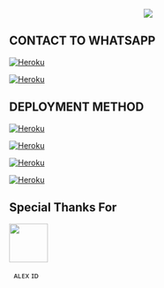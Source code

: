 <p align = center>   <img src="https://telegra.ph/file/55c73f8d525de43aea0c0.jpg"</p>
  


CONTACT TO WHATSAPP
-


<a href='https://signup.heroku.com/' target="_blank"><img alt='Heroku' src='https://img.shields.io/badge/-Fork Repo-black?style=for-the-badge&logo=github&logoColor=white'/></a>

<a href='https://signup.heroku.com/' target="_blank"><img alt='Heroku' src='https://img.shields.io/badge/-Pair Code-black?style=for-the-badge&logo=Whatsapp&logoColor=white'/></a>


DEPLOYMENT METHOD
-

<a href='https://signup.heroku.com/' target="_blank"><img alt='Heroku' src='https://img.shields.io/badge/-railway deploy-black?style=for-the-badge&logo=railway&logoColor=white'/></a>



<a href='https://signup.heroku.com/' target="_blank"><img alt='Heroku' src='https://img.shields.io/badge/-heroku deploy-black?style=for-the-badge&logo=heroku&logoColor=white'/></a>



<a href='https://signup.heroku.com/' target="_blank"><img alt='Heroku' src='https://img.shields.io/badge/-Render deploy-black?style=for-the-badge&logo=render&logoColor=white'/></a>



<a href='https://signup.heroku.com/' target="_blank"><img alt='Heroku' src='https://img.shields.io/badge/-koyeb deploy-black?style=for-the-badge&logo=koyeb&logoColor=white'/></a>





Special Thanks For
-

<p align = left> <img src="https://telegra.ph/file/8f7883451adb9aebae67f.jpg"<width=70 height=70/p>

‎ ‎ ᴀʟᴇx ɪᴅ

